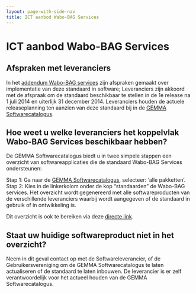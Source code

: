 ```yaml
---
layout: page-with-side-nav
title: ICT aanbod Wabo-BAG Services
---
```

# ICT aanbod Wabo-BAG Services

## Afspraken met leveranciers
In het [addendum Wabo-BAG services](https://www.softwarecatalogus.nl/addenda/addendum/Wabo-BAG%20services) zijn afspraken gemaakt over implementatie van deze standaard in software;
Leveranciers zijn akkoord met de afspraak om de standaard beschikbaar te stellen in de 1e release na 1 juli 2014 en uiterlijk 31 december 2014.
Leveranciers houden de actuele releaseplanning ten aanzien van deze standaard bij in de [GEMMA Softwarecatalogus](https://www.softwarecatalogus.nl/).

## Hoe weet u welke leveranciers het koppelvlak Wabo-BAG Services beschikbaar hebben?
De GEMMA Softwarecatalogus biedt u in twee simpele stappen een overzicht van softwareapplicaties die de standaard Wabo-BAG Services ondersteunen:

Stap 1: Ga naar de [GEMMA Softwarecatalogus](https://www.softwarecatalogus.nl/), selecteer: ‘alle pakketten’.<br/>
Stap 2: Kies in de linkerkolom onder de kop “standaarden” de Wabo-BAG services. Het overzicht wordt gegenereerd met alle softwareproducten van de verschillende leveranciers waarbij wordt aangegeven of de standaard in gebruik of in ontwikkeling is.

Dit overzicht is ook te bereiken via deze [directe link](https://www.softwarecatalogus.nl/pakketten/norm_version/Wabo-BAG%20services%201%252E0).

## Staat uw huidige softwareproduct niet in het overzicht?
Neem in dit geval contact op met de Softwareleverancier, of de Gebruikersvereniging om de GEMMA Softwarecatalogus te laten actualiseren of de standaard te laten inbouwen. De leverancier is er zelf verantwoordelijk voor het actueel houden van de GEMMA Softwarecatalogus.
